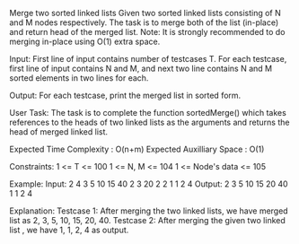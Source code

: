 Merge two sorted linked lists 
Given two sorted linked lists consisting of N and M nodes respectively. The task is to merge both of the list (in-place) and return head of the merged list.
Note: It is strongly recommended to do merging in-place using O(1) extra space.

Input:
First line of input contains number of testcases T. For each testcase, first line of input contains N and M, and next two line contains N and M sorted elements in two lines for each.

Output:
For each testcase, print the merged list in sorted form.

User Task:
The task is to complete the function sortedMerge() which takes references to the heads of two linked lists as the arguments and returns the head of merged linked list.

Expected Time Complexity : O(n+m)
Expected Auxilliary Space : O(1)

Constraints:
1 <= T <= 100
1 <= N, M <= 104
1 <= Node's data <= 105

Example:
Input:
2
4 3
5 10 15 40 
2 3 20
2 2
1 1
2 4 
Output:
2 3 5 10 15 20 40
1 1 2 4

Explanation:
Testcase 1: After merging the two linked lists, we have merged list as 2, 3, 5, 10, 15, 20, 40.
Testcase 2: After merging the given two linked list , we have 1, 1, 2, 4 as output.